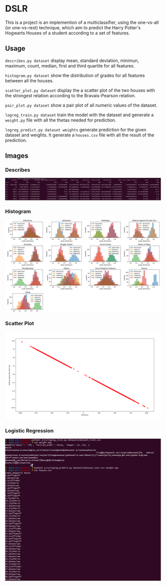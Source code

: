 # DSLR

This is a project is an implemention of a multiclassifier, using the one-vs-all (or one-vs-rest) technique, which aim to predict the Harry Potter's Hogwarts Houses of a student according to a set of features.

## Usage

`describes.py dataset` display mean, standard deviation, minimun, maximum, count, median, first and third quartile for all features.

`histogram.py dataset` show the distribution of grades for all features between all the houses.

`scatter_plot.py dataset` display the a scatter plot of the two houses with the strongest relation according to the Bravais-Pearson relation.

`pair_plot.py dataset` show a pair plot of all numeric values of the dataset.

`logreg_train.py dataset` train the model with the dataset and generate a `weight.py` file with all the thetas needed for prediction.
 
`logreg_predict.py dataset weights` generate prediction for the given dataset and weights. It generate a `houses.csv` file with all the result of the prediction.
 
## Images

### Describes

![describes.py screenshot](screenshots/describes.png)

### Histogram

![histogram.py screenshot](screenshots/histogram.png)

### Scatter Plot

![scatter_plot.py screenshot](screenshots/scatter_plot.png)

### Logistic Regression

![logistic regression screenshot](screenshots/logistic_regression.png)
